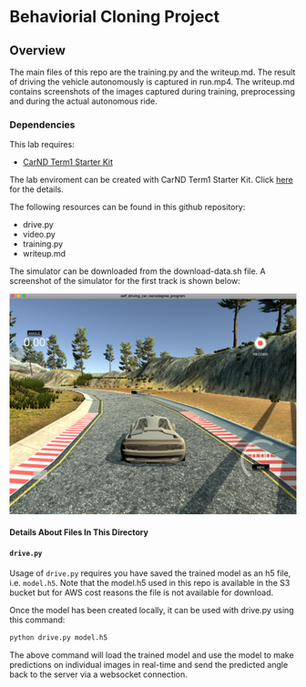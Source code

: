 # Behaviorial Cloning Project

Overview
---
The main files of this repo are the training.py and the writeup.md. The result of driving the vehicle autonomously is captured in run.mp4. 
The writeup.md contains screenshots of the images captured during training, preprocessing and during the actual autonomous ride. 

[udacity-simulator]: ./examples/udacity-simulator.png "Udacity simulator screenshot"

### Dependencies
This lab requires:

* [CarND Term1 Starter Kit](https://github.com/udacity/CarND-Term1-Starter-Kit)

The lab enviroment can be created with CarND Term1 Starter Kit. Click [here](https://github.com/udacity/CarND-Term1-Starter-Kit/blob/master/README.md) for the details.

The following resources can be found in this github repository:

* drive.py
* video.py
* training.py
* writeup.md

The simulator can be downloaded from the download-data.sh file.  A screenshot of the simulator for the first track is shown below:

![udacity-simulator]


#### Details About Files In This Directory

#### `drive.py`

Usage of `drive.py` requires you have saved the trained model as an h5 file, i.e. `model.h5`. Note that the model.h5 used in this repo 
is available in the S3 bucket but for AWS cost reasons the file is not available for download. 

Once the model has been created locally, it can be used with drive.py using this command:

```sh
python drive.py model.h5
```

The above command will load the trained model and use the model to make predictions on individual images in real-time 
and send the predicted angle back to the server via a websocket connection.
